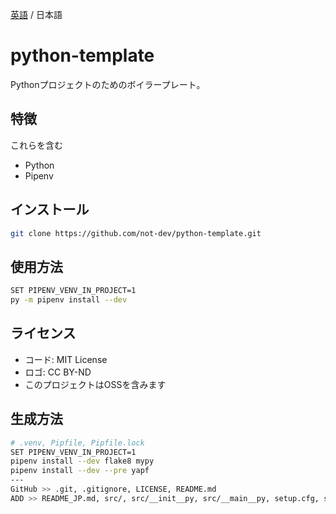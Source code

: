[英語](./README.md) / 日本語

<!-- ![](./res/) -->

# python-template

Pythonプロジェクトのためのボイラープレート。

## 特徴

これらを含む

* Python
* Pipenv

## インストール

```sh
git clone https://github.com/not-dev/python-template.git
```

## 使用方法

```sh
SET PIPENV_VENV_IN_PROJECT=1
py -m pipenv install --dev
```

## ライセンス

* コード: MIT License
* ロゴ: CC BY-ND
* このプロジェクトはOSSを含みます

## 生成方法

```sh
# .venv, Pipfile, Pipfile.lock
SET PIPENV_VENV_IN_PROJECT=1
pipenv install --dev flake8 mypy
pipenv install --dev --pre yapf
---
GitHub >> .git, .gitignore, LICENSE, README.md
ADD >> README_JP.md, src/, src/__init__py, src/__main__py, setup.cfg, setup.py
```
